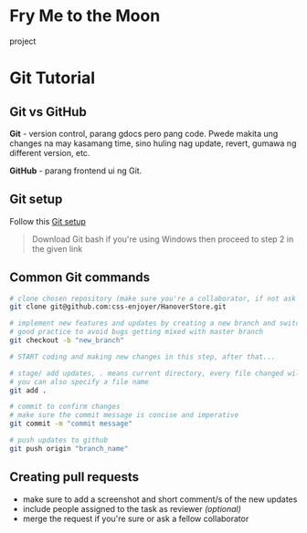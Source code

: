 # Fry Me to the Moon
project

# Git Tutorial
## Git vs GitHub
**Git** - version control, parang gdocs pero pang code. Pwede makita ung changes na may kasamang time, sino huling nag update, revert, gumawa ng different version, etc.

**GitHub** - parang frontend ui ng Git.

## Git setup
Follow this [Git setup](https://www.theodinproject.com/lessons/foundations-setting-up-git)
> Download Git bash if you're using Windows then proceed to step 2 in the given link

## Common Git commands
``` bash
# clone chosen repository (make sure you're a collaborator, if not ask repo owner)
git clone git@github.com:css-enjoyer/HanoverStore.git

# implement new features and updates by creating a new branch and switching to it
# good practice to avoid bugs getting mixed with master branch
git checkout -b "new_branch"

# START coding and making new changes in this step, after that...

# stage/ add updates, . means current directory, every file changed will be added
# you can also specify a file name
git add .

# commit to confirm changes
# make sure the commit message is concise and imperative
git commit -m "commit message"

# push updates to github
git push origin "branch_name"
```

## Creating pull requests
- make sure to add a screenshot and short comment/s of the new updates
- include people assigned to the task as reviewer *(optional)*
- merge the request if you're sure or ask a fellow collaborator 
